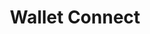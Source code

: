 ---
title: "Wallet Connect"
description: "WalletConnect is an open protocol to communicate securely between mobile wallets and decentralized applications (dApps) using QR code scanning (desktop) or deep linking (mobile). In this documentation for WalletConnect, you will find a quick start guide and all the information you need to add WalletConnect to your application workflow."
type: "starter-kit"
category: "Algorand Wallet,dApps"
difficulty: "Basic"
summary: "All of the information you need for a quick start guide on WalletConnect"
file_path: ""
image: "https://assets-global.website-files.com/5e39e095596498a8b9624af1/5ffca6e3e0d8ad9231cc2af6_Portfolio-course---final.png"
link: "https://developer.algorand.org/docs/get-details/walletconnect/"
status: "open"
---